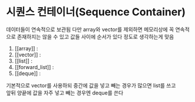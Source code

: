 # 시퀀스 컨테이너(Sequence Container)

데이터들이 연속적으로 보관됨
다만 array와 vector를 제외하면 메모리상에 꼭 연속적으로 존재하지는 않을 수 있고
값들 사이에 순서가 있다 정도로 생각하는게 맞음

1. [[array]] : 
2. [[vector]] :
3. [[list]] :
4. [[forward_list]] :
5. [[deque]] :

기본적으로 vector를 사용하되 
중간에 값을 넣고 빼는 경우가 많으면 list를 쓰고  
앞뒤 양끝에 값을 자주 넣고 빼는 경우엔 deque를 쓴다